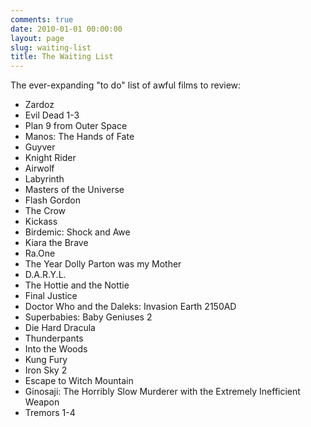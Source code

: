 ```yaml
---
comments: true
date: 2010-01-01 00:00:00
layout: page
slug: waiting-list
title: The Waiting List
---
```


The ever-expanding "to do" list of awful films to review:

* Zardoz
* Evil Dead 1-3
* Plan 9 from Outer Space
* Manos: The Hands of Fate
* Guyver
* Knight Rider
* Airwolf
* Labyrinth
* Masters of the Universe
* Flash Gordon
* The Crow
* Kickass
* Birdemic: Shock and Awe
* Kiara the Brave
* Ra.One
* The Year Dolly Parton was my Mother
* D.A.R.Y.L.
* The Hottie and the Nottie
* Final Justice
* Doctor Who and the Daleks: Invasion Earth 2150AD
* Superbabies: Baby Geniuses 2
* Die Hard Dracula
* Thunderpants
* Into the Woods
* Kung Fury
* Iron Sky 2
* Escape to Witch Mountain
* Ginosaji: The Horribly Slow Murderer with the Extremely Inefficient Weapon
* Tremors 1-4
